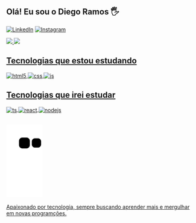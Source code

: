 ## Olá! Eu sou o Diego Ramos 🖐️

[![LinkedIn](https://img.shields.io/badge/LinkedIn-0077B5?style=for-the-badge&logo=linkedin&logoColor=white)](https://www.linkedin.com/in/diêgo-ramos-137430248/)
[![Instagram](https://img.shields.io/badge/Instagram-E4405F?style=for-the-badge&logo=instagram&logoColor=white)](https://www.instagram.com/giga_mtb/)

<div>
<a href="https://github.com/diegoframos81"> 
<img height="160em" src="https://github-readme-stats.vercel.app/api?username=diegoframos81&show_icons=true&theme=github_dark&count_private=true">
<img height="160em" src="https://github-readme-stats.vercel.app/api/top-langs/?username=diegoframos81&layout=compact&langs_count=7&theme=github_dark">
</div>

## Tecnologias que estou estudando

<div style="display: inline_block">
  <img align="center" alt="html5" src="https://img.shields.io/badge/HTML5-E34F26?style=for-the-badge&logo=html5&logoColor=white" />
  <img align="center" alt="css" src="https://img.shields.io/badge/CSS3-1572B6?style=for-the-badge&logo=css3&logoColor=white" />
  <img align="center" alt="js" src="https://img.shields.io/badge/JavaScript-F7DF1E?style=for-the-badge&logo=javascript&logoColor=black" />
  
  ## Tecnologias que irei estudar
  <img align="center" alt="ts" src="https://img.shields.io/badge/TypeScript-007ACC?style=for-the-badge&logo=typescript&logoColor=white" />
  <img align="center" alt="react" src="https://img.shields.io/badge/React-20232A?style=for-the-badge&logo=react&logoColor=61DAFB" />
  <img align="center" alt="nodejs" src="https://img.shields.io/badge/Node.js-43853D?style=for-the-badge&logo=node.js&logoColor=white" />
</div><br/>

![Snake animation](https://github.com/diegoframos81/diegoframos81/blob/output/github-contribution-grid-snake.svg)

Apaixonado por tecnologia, sempre buscando aprender mais e mergulhar em novas programções.



